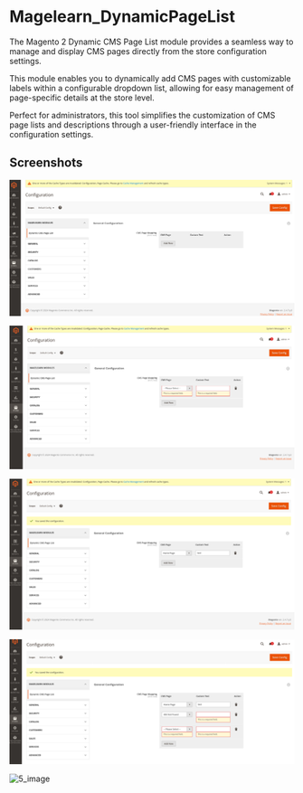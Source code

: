 # Magelearn_DynamicPageList
The Magento 2 Dynamic CMS Page List module provides a seamless way to manage and display CMS pages directly from the store configuration settings.

This module enables you to dynamically add CMS pages with customizable labels within a configurable dropdown list, allowing for easy management of page-specific details at the store level.

Perfect for administrators, this tool simplifies the customization of CMS page lists and descriptions through a user-friendly interface in the configuration settings.

## Screenshots

![1_image](/assets/1_image.png)

![2_image](/assets/2_image.png)

![3_image](/assets/3_image.png)

![4_image](/assets/4_image.png)

![5_image](/assets/5_image.png)
